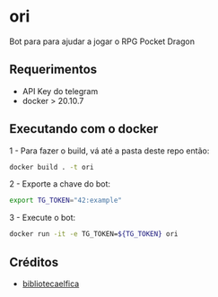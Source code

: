 # ori

Bot para para ajudar a jogar o RPG Pocket Dragon

## Requerimentos

- API Key do telegram
- docker > 20.10.7

## Executando com o docker

1 - Para fazer o build, vá até a pasta deste repo então:

```sh
docker build . -t ori
```

2 - Exporte a chave do bot:

```sh
export TG_TOKEN="42:example"
```

3 - Execute o bot:

```sh
docker run -it -e TG_TOKEN=${TG_TOKEN} ori
```

## Créditos

- [bibliotecaelfica](https://www.bibliotecaelfica.org/pocket-dragon/pocket-dragon-manual-de-regras/)
